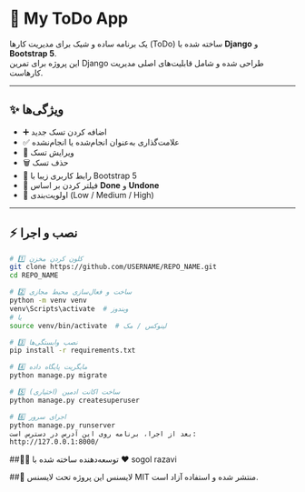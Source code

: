 # 📝 My ToDo App

یک برنامه ساده و شیک برای مدیریت کارها (ToDo) ساخته شده با **Django** و **Bootstrap 5**.  
این پروژه برای تمرین Django طراحی شده و شامل قابلیت‌های اصلی مدیریت کارهاست.

---

## ✨ ویژگی‌ها
- ➕ اضافه کردن تسک جدید
- ✅ علامت‌گذاری به‌عنوان انجام‌شده یا انجام‌نشده
- 📝 ویرایش تسک
- 🗑️ حذف تسک
- 🎨 رابط کاربری زیبا با Bootstrap 5
- 🔎 فیلتر کردن بر اساس **Done** و **Undone**
- 🚦 اولویت‌بندی (Low / Medium / High)

---

## ⚡ نصب و اجرا

```bash
# 1️⃣ کلون کردن مخزن
git clone https://github.com/USERNAME/REPO_NAME.git
cd REPO_NAME

# 2️⃣ ساخت و فعال‌سازی محیط مجازی
python -m venv venv
venv\Scripts\activate  # ویندوز
# یا
source venv/bin/activate  # لینوکس / مک

# 3️⃣ نصب وابستگی‌ها
pip install -r requirements.txt

# 4️⃣ مایگریت پایگاه داده
python manage.py migrate

# 5️⃣ (اختیاری) ساخت اکانت ادمین
python manage.py createsuperuser

# 6️⃣ اجرای سرور
python manage.py runserver
بعد از اجرا، برنامه روی این آدرس در دسترس است:
http://127.0.0.1:8000/


```
##👨‍💻 توسعه‌دهنده
ساخته شده با ❤️ sogol razavi


##📜 لایسنس
این پروژه تحت لایسنس MIT منتشر شده و استفاده آزاد است.
